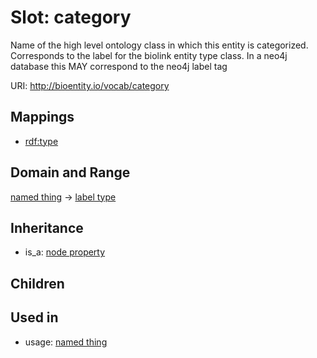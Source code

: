 # Slot: category


Name of the high level ontology class in which this entity is categorized. Corresponds to the label for the biolink entity type class. In a neo4j database this MAY correspond to the neo4j label tag

URI: http://bioentity.io/vocab/category
## Mappings

 * [rdf:type](http://purl.obolibrary.org/obo/rdf_type)
## Domain and Range

[named thing](NamedThing.md) -> [label type](LabelType.md)
## Inheritance

 *  is_a: [node property](node_property.md)
## Children

## Used in

 *  usage: [named thing](NamedThing.md)
